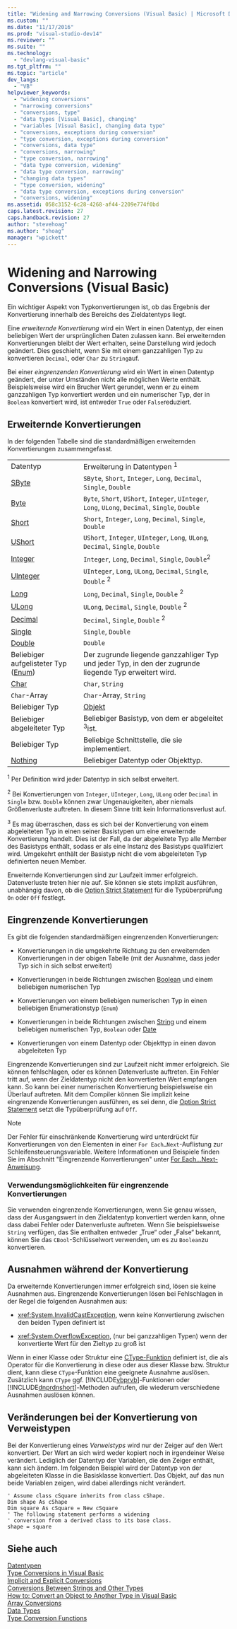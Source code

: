 ```yaml
---
title: "Widening and Narrowing Conversions (Visual Basic) | Microsoft Docs"
ms.custom: ""
ms.date: "11/17/2016"
ms.prod: "visual-studio-dev14"
ms.reviewer: ""
ms.suite: ""
ms.technology: 
  - "devlang-visual-basic"
ms.tgt_pltfrm: ""
ms.topic: "article"
dev_langs: 
  - "VB"
helpviewer_keywords: 
  - "widening conversions"
  - "narrowing conversions"
  - "conversions, type"
  - "data types [Visual Basic], changing"
  - "variables [Visual Basic], changing data type"
  - "conversions, exceptions during conversion"
  - "type conversion, exceptions during conversion"
  - "conversions, data type"
  - "conversions, narrowing"
  - "type conversion, narrowing"
  - "data type conversion, widening"
  - "data type conversion, narrowing"
  - "changing data types"
  - "type conversion, widening"
  - "data type conversion, exceptions during conversion"
  - "conversions, widening"
ms.assetid: 058c3152-6c28-4268-af44-2209e774f0bd
caps.latest.revision: 27
caps.handback.revision: 27
author: "stevehoag"
ms.author: "shoag"
manager: "wpickett"
---
```

# Widening and Narrowing Conversions (Visual Basic)
Ein wichtiger Aspekt von Typkonvertierungen ist, ob das Ergebnis der Konvertierung innerhalb des Bereichs des Zieldatentyps liegt.  
  
 Eine *erweiternde Konvertierung* wird ein Wert in einen Datentyp, der einen beliebigen Wert der ursprünglichen Daten zulassen kann.  Bei erweiternden Konvertierungen bleibt der Wert erhalten, seine Darstellung wird jedoch geändert.  Dies geschieht, wenn Sie mit einem ganzzahligen Typ zu konvertieren `Decimal`, oder `Char` zu `String`auf.  
  
 Bei einer *eingrenzenden Konvertierung* wird ein Wert in einen Datentyp geändert, der unter Umständen nicht alle möglichen Werte enthält.  Beispielsweise wird ein Brucher Wert gerundet, wenn er zu einem ganzzahligen Typ konvertiert werden und ein numerischer Typ, der in `Boolean` konvertiert wird, ist entweder `True` oder `False`reduziert.  
  
## Erweiternde Konvertierungen  
 In der folgenden Tabelle sind die standardmäßigen erweiternden Konvertierungen zusammengefasst.  
  
|||  
|-|-|  
|Datentyp|Erweiterung in Datentypen <sup>1</sup>|  
|[SByte](../../../../visual-basic/language-reference/data-types/sbyte-data-type.md)|`SByte`, `Short`, `Integer`, `Long`, `Decimal`, `Single`, `Double`|  
|[Byte](../../../../visual-basic/language-reference/data-types/byte-data-type.md)|`Byte`, `Short`, `UShort`, `Integer`, `UInteger`, `Long`, `ULong`, `Decimal`, `Single`, `Double`|  
|[Short](../../../../visual-basic/language-reference/data-types/short-data-type.md)|`Short`, `Integer`, `Long`, `Decimal`, `Single`, `Double`|  
|[UShort](../../../../visual-basic/language-reference/data-types/ushort-data-type.md)|`UShort`, `Integer`, `UInteger`, `Long`, `ULong`, `Decimal`, `Single`, `Double`|  
|[Integer](../../../../visual-basic/language-reference/data-types/integer-data-type.md)|`Integer`, `Long`, `Decimal`, `Single`, `Double`<sup>2</sup>|  
|[UInteger](../../../../visual-basic/language-reference/data-types/uinteger-data-type.md)|`UInteger`, `Long`, `ULong`, `Decimal`, `Single`, `Double` <sup>2</sup>|  
|[Long](../../../../visual-basic/language-reference/data-types/long-data-type.md)|`Long`, `Decimal`, `Single`, `Double` <sup>2</sup>|  
|[ULong](../../../../visual-basic/language-reference/data-types/ulong-data-type.md)|`ULong`, `Decimal`, `Single`, `Double` <sup>2</sup>|  
|[Decimal](../../../../visual-basic/language-reference/data-types/decimal-data-type.md)|`Decimal`, `Single`, `Double` <sup>2</sup>|  
|[Single](../../../../visual-basic/language-reference/data-types/single-data-type.md)|`Single`, `Double`|  
|[Double](../../../../visual-basic/language-reference/data-types/double-data-type.md)|`Double`|  
|Beliebiger aufgelisteter Typ \([Enum](../../../../visual-basic/language-reference/statements/enum-statement.md)\)|Der zugrunde liegende ganzzahliger Typ und jeder Typ, in den der zugrunde liegende Typ erweitert wird.|  
|[Char](../../../../visual-basic/language-reference/data-types/char-data-type.md)|`Char`, `String`|  
|`Char`\-Array|`Char`\-Array, `String`|  
|Beliebiger Typ|[Objekt](../../../../visual-basic/language-reference/data-types/object-data-type.md)|  
|Beliebiger abgeleiteter Typ|Beliebiger Basistyp, von dem er abgeleitet <sup>3</sup>ist.|  
|Beliebiger Typ|Beliebige Schnittstelle, die sie implementiert.|  
|[Nothing](../../../../visual-basic/language-reference/nothing.md)|Beliebiger Datentyp oder Objekttyp.|  
  
 <sup>1</sup> Per Definition wird jeder Datentyp in sich selbst erweitert.  
  
 <sup>2</sup> Bei Konvertierungen von `Integer`, `UInteger`, `Long`, `ULong` oder `Decimal` in `Single` bzw. `Double` können zwar Ungenauigkeiten, aber niemals Größenverluste auftreten.  In diesem Sinne tritt kein Informationsverlust auf.  
  
 <sup>3</sup> Es mag überraschen, dass es sich bei der Konvertierung von einem abgeleiteten Typ in einen seiner Basistypen um eine erweiternde Konvertierung handelt.  Dies ist der Fall, da der abgeleitete Typ alle Member des Basistyps enthält, sodass er als eine Instanz des Basistyps qualifiziert wird.  Umgekehrt enthält der Basistyp nicht die vom abgeleiteten Typ definierten neuen Member.  
  
 Erweiternde Konvertierungen sind zur Laufzeit immer erfolgreich. Datenverluste treten hier nie auf.  Sie können sie stets implizit ausführen, unabhängig davon, ob die [Option Strict Statement](../../../../visual-basic/language-reference/statements/option-strict-statement.md) für die Typüberprüfung `On` oder `Off` festlegt.  
  
## Eingrenzende Konvertierungen  
 Es gibt die folgenden standardmäßigen eingrenzenden Konvertierungen:  
  
-   Konvertierungen in die umgekehrte Richtung zu den erweiternden Konvertierungen in der obigen Tabelle \(mit der Ausnahme, dass jeder Typ sich in sich selbst erweitert\)  
  
-   Konvertierungen in beide Richtungen zwischen [Boolean](../../../../visual-basic/language-reference/data-types/boolean-data-type.md) und einem beliebigen numerischen Typ  
  
-   Konvertierungen von einem beliebigen numerischen Typ in einen beliebigen Enumerationstyp \(`Enum`\)  
  
-   Konvertierungen in beide Richtungen zwischen [String](../../../../visual-basic/language-reference/data-types/string-data-type.md) und einem beliebigen numerischen Typ, `Boolean` oder [Date](../../../../visual-basic/language-reference/data-types/date-data-type.md)  
  
-   Konvertierungen von einem Datentyp oder Objekttyp in einen davon abgeleiteten Typ  
  
 Eingrenzende Konvertierungen sind zur Laufzeit nicht immer erfolgreich. Sie können fehlschlagen, oder es können Datenverluste auftreten.  Ein Fehler tritt auf, wenn der Zieldatentyp nicht den konvertierten Wert empfangen kann.  So kann bei einer numerischen Konvertierung beispielsweise ein Überlauf auftreten.  Mit dem Compiler können Sie implizit keine eingrenzende Konvertierungen ausführen, es sei denn, die [Option Strict Statement](../../../../visual-basic/language-reference/statements/option-strict-statement.md) setzt die Typüberprüfung auf `Off`.  
  
> [!NOTE]
>  Der Fehler für einschränkende Konvertierung wird unterdrückt für Konvertierungen von den Elementen in einer `For Each…Next`\-Auflistung zur Schleifensteuerungsvariable.  Weitere Informationen und Beispiele finden Sie im Abschnitt "Eingrenzende Konvertierungen" unter [For Each...Next\-Anweisung](../../../../visual-basic/language-reference/statements/for-each-next-statement.md).  
  
### Verwendungsmöglichkeiten für eingrenzende Konvertierungen  
 Sie verwenden eingrenzende Konvertierungen, wenn Sie genau wissen, dass der Ausgangswert in den Zieldatentyp konvertiert werden kann, ohne dass dabei Fehler oder Datenverluste auftreten.  Wenn Sie beispielsweise `String` verfügen, das Sie enthalten entweder „True“ oder „False“ bekannt, können Sie das `CBool`\-Schlüsselwort verwenden, um es zu `Boolean`zu konvertieren.  
  
## Ausnahmen während der Konvertierung  
 Da erweiternde Konvertierungen immer erfolgreich sind, lösen sie keine Ausnahmen aus.  Eingrenzende Konvertierungen lösen bei Fehlschlagen in der Regel die folgenden Ausnahmen aus:  
  
-   <xref:System.InvalidCastException>, wenn keine Konvertierung zwischen den beiden Typen definiert ist  
  
-   <xref:System.OverflowException>, \(nur bei ganzzahligen Typen\) wenn der konvertierte Wert für den Zieltyp zu groß ist  
  
 Wenn in einer Klasse oder Struktur eine [CType\-Funktion](../../../../visual-basic/language-reference/functions/ctype-function.md) definiert ist, die als Operator für die Konvertierung in diese oder aus dieser Klasse bzw. Struktur dient, kann diese `CType`\-Funktion eine geeignete Ausnahme auslösen.  Zusätzlich kann `CType` ggf. [!INCLUDE[vbprvb](../../../../csharp/programming-guide/concepts/linq/includes/vbprvb_md.md)]\-Funktionen oder [!INCLUDE[dnprdnshort](../../../../csharp/getting-started/includes/dnprdnshort_md.md)]\-Methoden aufrufen, die wiederum verschiedene Ausnahmen auslösen können.  
  
## Veränderungen bei der Konvertierung von Verweistypen  
 Bei der Konvertierung eines *Verweistyps* wird nur der Zeiger auf den Wert konvertiert.  Der Wert an sich wird weder kopiert noch in irgendeiner Weise verändert.  Lediglich der Datentyp der Variablen, die den Zeiger enthält, kann sich ändern.  Im folgenden Beispiel wird der Datentyp von der abgeleiteten Klasse in die Basisklasse konvertiert. Das Objekt, auf das nun beide Variablen zeigen, wird dabei allerdings nicht verändert.  
  
```  
' Assume class cSquare inherits from class cShape.  
Dim shape As cShape  
Dim square As cSquare = New cSquare  
' The following statement performs a widening  
' conversion from a derived class to its base class.  
shape = square  
```  
  
## Siehe auch  
 [Datentypen](../../../../visual-basic/programming-guide/language-features/data-types/index.md)   
 [Type Conversions in Visual Basic](../../../../visual-basic/programming-guide/language-features/data-types/type-conversions.md)   
 [Implicit and Explicit Conversions](../../../../visual-basic/programming-guide/language-features/data-types/implicit-and-explicit-conversions.md)   
 [Conversions Between Strings and Other Types](../../../../visual-basic/programming-guide/language-features/data-types/conversions-between-strings-and-other-types.md)   
 [How to: Convert an Object to Another Type in Visual Basic](../../../../visual-basic/programming-guide/language-features/data-types/how-to-convert-an-object-to-another-type.md)   
 [Array Conversions](../../../../visual-basic/programming-guide/language-features/data-types/array-conversions.md)   
 [Data Types](../../../../visual-basic/language-reference/data-types/data-type-summary.md)   
 [Type Conversion Functions](../../../../visual-basic/language-reference/functions/type-conversion-functions.md)